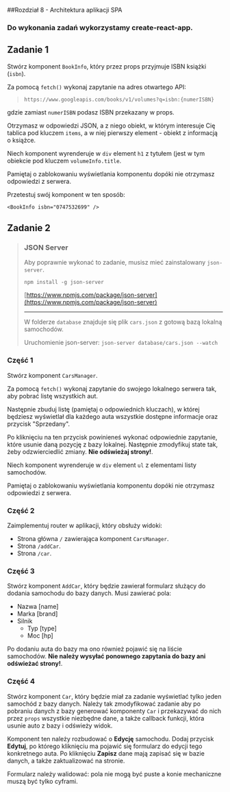 ##Rozdział 8 - Architektura aplikacji SPA

### Do wykonania zadań wykorzystamy create-react-app.

## Zadanie 1

Stwórz komponent `BookInfo`, który przez props przyjmuje ISBN książki (`isbn`).

Za pomocą `fetch()` wykonaj zapytanie na adres otwartego API:
> `https://www.googleapis.com/books/v1/volumes?q=isbn:{numerISBN}`

gdzie zamiast `numerISBN` podasz ISBN przekazany w props.

Otrzymasz w odpowiedzi JSON, a z niego obiekt, w którym interesuje Cię tablica pod kluczem `items`, a w niej pierwszy element - obiekt z informacją o książce.

Niech komponent wyrenderuje w `div` element `h1` z tytułem (jest w tym obiekcie pod kluczem `volumeInfo.title`.

Pamiętaj o zablokowaniu wyświetlania komponentu dopóki nie otrzymasz odpowiedzi z serwera.

Przetestuj swój komponent w ten sposób:

```JS
<BookInfo isbn="0747532699" />
```


## Zadanie 2

> ### JSON Server
> Aby poprawnie wykonać to zadanie, musisz mieć zainstalowany `json-server`.
>
> ```shell script
> npm install -g json-server
> ```
> [https://www.npmjs.com/package/json-server](https://www.npmjs.com/package/json-server)
>
> ---
>
> W folderze `database` znajduje się plik `cars.json` z gotową bazą lokalną samochodów.
>
> Uruchomienie json-server: `json-server database/cars.json --watch`


### Część 1

Stwórz komponent `CarsManager`.

Za pomocą `fetch()` wykonaj zapytanie do swojego lokalnego serwera tak, aby pobrać listę wszystkich aut.

Następnie zbuduj listę (pamiętaj o odpowiednich kluczach), w której będziesz wyświetlał dla każdego auta wszystkie dostępne informacje oraz przycisk "Sprzedany".

Po kliknięciu na ten przycisk powinieneś wykonać odpowiednie zapytanie, które usunie daną pozycję z bazy lokalnej. Następnie zmodyfikuj state tak, żeby odzwierciedlić zmiany. **Nie odświeżaj strony!**.

Niech komponent wyrenderuje w `div` element `ul` z elementami listy samochodów.

Pamiętaj o zablokowaniu wyświetlania komponentu dopóki nie otrzymasz odpowiedzi z serwera.

### Część 2

Zaimplementuj router w aplikacji, który obsłuży widoki:
- Strona główna `/` zawierająca komponent `CarsManager`.
- Strona `/addCar`.
- Strona `/car`. 


### Część 3

Stwórz komponent `AddCar`, który będzie zawierał formularz służący do dodania samochodu do bazy danych. Musi zawierać pola:

- Nazwa [name]
- Marka [brand]
- Silnik
    - Typ [type]
    - Moc [hp]

Po dodaniu auta do bazy ma ono również pojawić się na liście samochodów. **Nie należy wysyłać ponownego zapytania do bazy ani odświeżać strony!**.


### Część 4

Stwórz komponent `Car`, który będzie miał za zadanie wyświetlać tylko jeden samochód z bazy danych. Należy tak zmodyfikować zadanie aby po pobraniu danych z bazy generować komponenty `Car` i przekazywać do nich przez `props` wszystkie niezbędne dane, a także callback funkcji, która usunie auto z bazy i odświeży widok.

Komponent ten należy rozbudować o **Edycję** samochodu. Dodaj przycisk **Edytuj**, po którego kliknięciu ma pojawić się formularz do edycji tego konkretnego auta. Po kliknięciu **Zapisz** dane mają zapisać się w bazie danych, a także zaktualizować na stronie.

Formularz należy walidować: pola nie mogą być puste a konie mechaniczne muszą być tylko cyframi.

